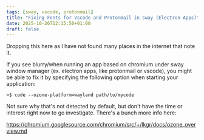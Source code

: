 ```yaml
---
tags: [sway, vscode, protonmail]
title: "Fixing Fonts for Vscode and Protonmail in sway (Electron Apps)"
date: 2025-10-26T12:15:50+01:00
draft: false
---
```


Dropping this here as I have not found many places in the internet that note it.

If you see blurry/when running an app based on chromium under sway window
manager (ex. electron apps, like protonmail or vscode), you might be able to fix
it by specifying the following option when starting your application:

```shell
>$ code --ozone-platform=wayland path/to/mycode
```

Not sure why that's not detected by default, but don't have the time or interest
right now to go investigate. There's a bunch more info here:

https://chromium.googlesource.com/chromium/src/+/lkgr/docs/ozone_overview.md
